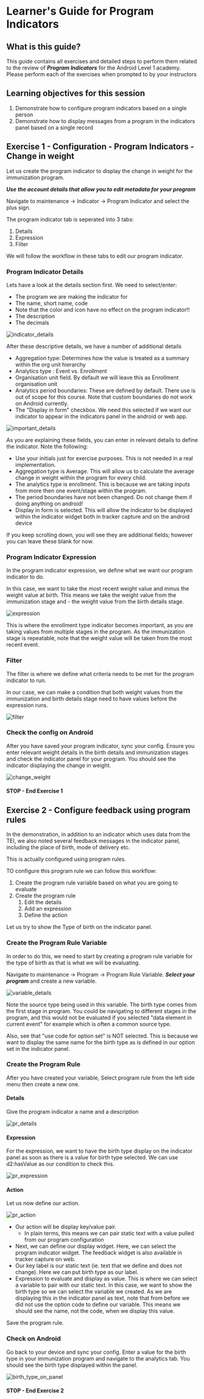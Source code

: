 # Learner's Guide for Program Indicators

## What is this guide?

This guide contains all exercises and detailed steps to perform them related to the review of ***Program Indicators*** for the Android Level 1 academy. Please perform each of the exercises when prompted to by your instructors

## Learning objectives for this session

1. Demonstrate how to configure program indicators based on a single person
2. Demonstrate how to display messages from a program in the indicators panel based on a single record

## Exercise 1 - Configuration - Program Indicators - Change in weight

Let us create the program indicator to display the change in weight for the immunization program.

***Use the account details that allow you to edit metadata for your program***

Navigate to maintenance -> Indicator -> Program Indicator and select the plus sign.

The program indicator tab is seperated into 3 tabs:
1. Details
2. Expression
3. Filter

We will follow the workflow in these tabs to edit our program indicator.

### Program Indicator Details

Lets have a look at the details section first. We need to select/enter:

- The program we are making the indicator for
- The name, short name, code
- Note that the color and icon have no effect on the program indicator!!
- The description
- The decimals

![indicator_details](images/program_indicators/indicator_details.png)

After these descriptive details, we have a number of additional details

- Aggregation type: Determines how the value is treated as a summary within the org unit hierarchy
- Analytics type : Event vs. Enrollment
- Organisation unit field. By default we will leave this as Enrollment organisation unit
- Analytics period boundaries: These are defined by default. There use is out of scope for this course. Note that custom boundaries do not work on Android currently.
- The "Display in form" checkbox. We need this selected if we want our indicator to appear in the indicators panel in the android or web app.

![important_details](images/program_indicators/important_details.png)

As you are explaining these fields, you can enter in relevant details to define the indicator. Note the following:

- Use your initials just for exercise purposes. This is not needed in a real implementation.
- Aggregation type is Average. This will allow us to calculate the average change in weight within the program for every child.
- The analytics type is enrollment. This is because we are taking inputs from more then one event/stage within the program.
- The period boundaries have not been changed. Do not change them if doing anything on android!
- Display in form is selected. This will allow the indicator to be displayed within the indicator widget both in tracker capture and on the android device

If you keep scrolling down, you will see they are additional fields; however you can leave these blank for now. 

### Program Indicator Expression

In the program indicator expression, we define what we want our program indicator to do.

In this case, we want to take the most recent weight value and minus the weight value at birth. This means we take the weight value from the immunization stage and - the weight value from the birth details stage.

![expression](images/program_indicators/expression.png)

This is where the enrollment type indicator becomes important, as you are taking values from multiple stages in the program. As the immunization stage is repeatable, note that the weight value will be taken from the most recent event.

### Filter

The filter is where we define what criteria needs to be met for the program indicator to run. 

In our case, we can make a condition that both weight values from the immunization and birth details stage need to have values before the expression runs.

![filter](images/program_indicators/filter.png)

### Check the config on Android

After you have saved your program indicator, sync your config. Ensure you enter relevant weight details in the birth details and immunization stages and check the indicator panel for your program. You should see the indicator displaying the change in weight.

![change_weight](images/program_indicators/change_in_weight.png)

#### STOP - End Exercise 1

## Exercise 2 - Configure feedback using program rules

In the demonstration, in addition to an indicator which uses data from the TEI, we also noted several feedback messages in the indicator panel, including the place of birth, mode of delivery etc.

This is actually configured using program rules.

TO configure this program rule we can follow this workflow:

1. Create the program rule variable based on what you are going to evaluate
2. Create the program rule
   1. Edit the details
   2. Add an expression
   3. Define the action

Let us try to show the Type of birth on the indicator panel.

### Create the Program Rule Variable

In order to do this, we need to start by creating a program rule variable for the type of birth as that is what we will be evaluating.

Navigate to maintenance -> Program -> Program Rule Variable. ***Select your program*** and create a new variable.

![variable_details](images/program_indicators/variable_details.png)

Note the source type being used in this variable. The birth type comes from the first stage in program. You could be navigating to different stages in the program, and this would not be evaluated if you selected "data element in current event" for example which is often a common source type. 

Also, see that "use code for option set" is NOT selected. This is because we want to display the same name for the birth type as is defined in our option set in the indicator panel.

### Create the Program Rule

After you have created your variable, Select program rule from the left side menu then create a new one.

#### Details

Give the program indicator a name and a description

![pr_details](images/program_indicators/pr_details.png)

#### Expression

For the expression, we want to have the birth type display on the indicator panel as soon as there is a value for birth type selected. We can use d2:hasValue as our condition to check this.

![pr_expression](images/program_indicators/pr_expression.png)

#### Action

Let us now define our action. 

![pr_action](images/program_indicators/pr_action.png)

- Our action will be display key/value pair.
  - In plain terms, this means we can pair static text with a value pulled from our program configuration
- Next, we can define our display widget. Here, we can select the program indicator widget. The feedback widget is also available in tracker capture on web.
- Our key label is our static text (ie. text that we define and does not change). Here we can put birth type as our label.
- Expression to evaluate and display as value. This is where we can select a variable to pair with our static text. In this case, we want to show the birth type so we can select the variable we created. As we are displaying this in the indicator panel as text, note that from before we did not use the option code to define our variable. This means we should see the name, not the code, when we display this value.

Save the program rule.

### Check on Android

Go back to your device and sync your config. Enter a value for the birth type in your immunization program and navigate to the analytics tab. You should see the birth type displayed within the panel.

![birth_type_on_panel](images/program_indicators/birth_type_on_panel.png)

#### STOP - End Exercise 2
